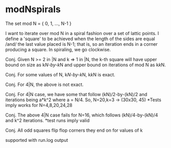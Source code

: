 modNspirals
===========

The set mod N = { 0, 1, ..., N-1 }

I want to iterate over mod N in a spiral fashion over a set of lattic
points. I define a 'square' to be achieved when the length of the sides
are equal /and/ the last value placed is N-1; that is, so an iteration
ends in a corner producing a square. In spiraling, we go clockwise.


Conj. Given N >= 2 in |N and k => 1 in |N, the k-th square will have
      upper bound on size as k*N-by-k*N and upper bound on iterations
      of mod N as k*k*N.
    
Conj. For some values of N, k*N-by-k*N, k*k*N is exact.

Conj. For 4|N, the above is not exact.  

Conj. For 4|N case, we have some that follow (kN)/2-by-(kN)/2 and 
      iterations being a*k^2 where a = N/4. So, N=20,k=3 -> (30x30, 45)
      *Tests imply works for N=4,8,20,24,28
     
Conj. The above 4|N case fails for N=16, which follows (kN)/4-by-(kN)/4
      and k^2 iterations.
      *test runs imply valid

Conj. All odd squares flip flop corners they end on for values of k

supported with run.log output
